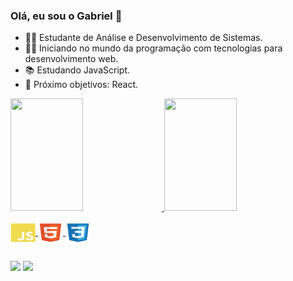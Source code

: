 ### Olá, eu sou o Gabriel 👋

- 🧑‍🎓 Estudante de Análise e Desenvolvimento de Sistemas.
- 👨‍💻 Iniciando no mundo da programação com tecnologias para desenvolvimento web.
- 📚 Estudando JavaScript.
- 🔭 Próximo objetivos: React.

<div>
  <a href="https://github.com/motagabriel">
  <img height="180em" width="48%" src="https://github-readme-stats.vercel.app/api?username=motagabriel&show_icons=true&theme=dark&include_all_commits=true&count_private=true"/>
  <img height="180em" width="48%" src="https://github-readme-stats.vercel.app/api/top-langs/?username=motagabriel&layout=compact&langs_count=7&theme=dark"/>
</div>
<div style="display: inline_block"><br>
  <img align="center" alt="mota-Js" height="30" width="40" src="https://raw.githubusercontent.com/devicons/devicon/master/icons/javascript/javascript-plain.svg">
  <img align="center" alt="mota-HTML" height="30" width="40" src="https://raw.githubusercontent.com/devicons/devicon/master/icons/html5/html5-original.svg">
  <img align="center" alt="mota-CSS" height="30" width="40" src="https://raw.githubusercontent.com/devicons/devicon/master/icons/css3/css3-original.svg">
  <!--<img align="center" alt="mota-React" height="30" width="40" src="https://raw.githubusercontent.com/devicons/devicon/master/icons/react/react-original.svg">-->
</div>
  
  ##
 
<div> 
  <a href = "mailto:gabrielmotacosta18@gmail.com"><img src="https://img.shields.io/badge/-Gmail-%23333?style=for-the-badge&logo=gmail&logoColor=red" target="_blank"></a>
  <a href="https://www.linkedin.com/in/gabriel-mota-costa-4a7391139/" target="_blank"><img src="https://img.shields.io/badge/-LinkedIn-%230077B5?style=for-the-badge&logo=linkedin&logoColor=white" target="_blank"></a> 

